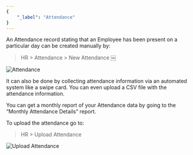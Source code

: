 ```yaml
---
{
	"_label": "Attendance"
}
---
```


An Attendance record stating that an Employee has been present on a particular day can be created manually by:

> HR > Attendance > New Attendance
￼

![Attendance](img/attendance.png)




It can also be done by collecting attendance information via an automated system like a swipe card. You can even upload a CSV file with the attendance information. 

You can get a monthly report of your Attendance data by going to the “Monthly Attendance Details” report.

To upload the attendance go to:

> HR > Upload Attendance 

![Upload Attendance](img/upload-attendance.png)

